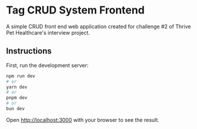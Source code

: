 # Tag CRUD System Frontend

A simple CRUD front end web application created for challenge #2 of Thrive Pet Healthcare's interview project.

## Instructions

First, run the development server:

```bash
npm run dev
# or
yarn dev
# or
pnpm dev
# or
bun dev
```

Open [http://localhost:3000](http://localhost:3000) with your browser to see the result.
